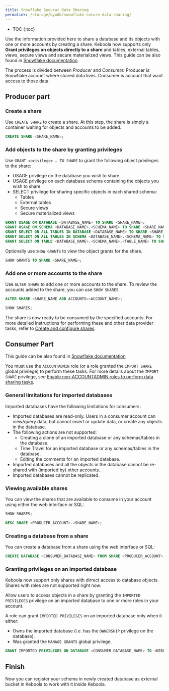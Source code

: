```yaml
---
title: Snowflake Securat Data Sharing
permalink: /storage/byodb/snowflake-secure-data-sharing/
---
```


* TOC
{:toc}

Use the information provided here to share a database and its objects with one or more accounts by creating a share. Keboola now supports only **Grant privileges on objects directly to a share** and tables, external tables, views, secure views and secure materialized views. This guide can be also found in [Snowflake documentation](https://docs.snowflake.com/en/user-guide/data-sharing-gs#grant-privileges-directly-to-a-share).

The process is divided between _Producer_ and _Consumer._ Producer is Snowflake account where shared data lives. Consumer is account that want access to those data.

## Producer part

### Create a share
Use `CREATE SHARE` to create a share. At this step, the share is simply a container waiting for objects and accounts to be added.

```sql
CREATE SHARE <SHARE_NAME>;
```

### Add objects to the share by granting privileges
Use `GRANT <privilege> … TO SHARE` to grant the following object privileges to the share:
* USAGE privilege on the database you wish to share. 
* USAGE privilege on each database schema containing the objects you wish to share. 
* SELECT privilege for sharing specific objects in each shared schema:
  * Tables 
  * External tables 
  * Secure views 
  * Secure materialized views

```sql
GRANT USAGE ON DATABASE <DATABASE_NAME> TO SHARE <SHARE_NAME>;
GRANT USAGE ON SCHEMA <DATABASE_NAME>.<SCHEMA_NAME> TO SHARE <SHARE_NAME>;
GRANT SELECT ON ALL TABLES IN DATABASE <DATABASE_NAME> TO SHARE <SHARE_NAME>;
GRANT SELECT ON ALL TABLES IN SCHEMA <DATABASE_NAME>.<SCHEMA_NAME> TO SHARE <SHARE_NAME>;
GRANT SELECT ON TABLE <DATABASE_NAME>.<SCHEMA_NAME>.<TABLE_NAME> TO SHARE <SHARE_NAME>;
```

Optionally use `SHOW GRANTS` to view the object grants for the share.
```sql
SHOW GRANTS TO SHARE <SHARE_NAME>;
```

### Add one or more accounts to the share
Use `ALTER SHARE` to add one or more accounts to the share. To review the accounts added to the share, you can use `SHOW SHARES`.
```sql
ALTER SHARE <SHARE_NAME ADD ACCOUNTS=<ACCOUNT_NAME>;
```
```sql
SHOW SHARES;
```

The share is now ready to be consumed by the specified accounts. For more detailed instructions for performing these and other data provider tasks, refer to [Create and configure shares](https://docs.snowflake.com/en/user-guide/data-sharing-provider).

## Consumer Part

This guide can be also found in [Snowflake documentation](https://docs.snowflake.com/en/user-guide/data-share-consumers)

You must use the `ACCOUNTADMIN` role (or a role granted the `IMPORT SHARE` global privilege) to perform these tasks. For more details about the `IMPORT SHARE` privilege, see [Enable non-ACCOUNTADMIN roles to perform data sharing tasks](https://docs.snowflake.com/en/user-guide/security-access-privileges-shares).

### General limitations for imported databases
Imported databases have the following limitations for consumers:
* Imported databases are read-only. Users in a consumer account can view/query data, but cannot insert or update data, or create any objects in the database. 
* The following actions are not supported:
  * Creating a clone of an imported database or any schemas/tables in the database. 
  * Time Travel for an imported database or any schemas/tables in the database. 
  * Editing the comments for an imported database.
* Imported databases and all the objects in the database cannot be re-shared with (imported by) other accounts. 
* Imported databases cannot be replicated.

### Viewing available shares
You can view the shares that are available to consume in your account using either the web interface or SQL:
```sql
SHOW SHARES;
```

```sql
DESC SHARE <PRODUCER_ACCOUNT>.<SHARE_NAME>;
```

### Creating a database from a share
You can create a database from a share using the web interface or SQL:
```sql
CREATE DATABASE <CONSUMER_DATABASE_NAME> FROM SHARE <PRODUCER_ACCOUNT>.<SHARE_NAME>;
```

### Granting privileges on an imported database
Keboola now support only shares with dirrect access to database objects. Shares with roles are not supported right now.

Allow users to access objects in a share by granting the `IMPORTED PRIVILEGES` privilege on an imported database to one or more roles in your account.

A role can grant `IMPORTED PRIVILEGES` on an imported database only when it either:
* Owns the imported database (i.e. has the `OWNERSHIP` privilege on the database). 
* Was granted the `MANAGE GRANTS` global privilege.

```sql
GRANT IMPORTED PRIVILEGES ON DATABASE <CONSUMER_DATABASE_NAME> TO <KEBOOLA_PROJECT_ROLE>;
```

## Finish
Now you can register your schema in newly created database as external bucket in Keboola to work with it inside Keboola.
